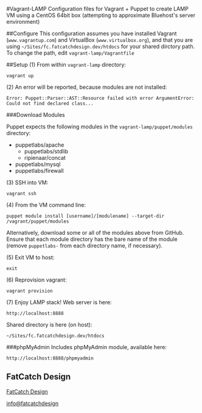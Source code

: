 #Vagrant-LAMP
Configuration files for Vagrant + Puppet to create LAMP VM using a CentOS 64bit box (attempting to approximate Bluehost's server environment)

##Configure
This configuration assumes you have installed Vagrant (`www.vagrantup.com`) and VirtualBox (`www.virtualbox.org`), and that you are using `~/Sites/fc.fatcatchdesign.dev/htdocs` for your shared dirctory path. To change the path, edit `vagrant-lamp/Vagrantfile`


##Setup
(1) From within `vagrant-lamp` directory:

    vagrant up

(2) An error will be reported, because modules are not installed:

    Error: Puppet::Parser::AST::Resource failed with error ArgumentError: Could not find declared class...

###Download Modules

Puppet expects the following modules in the `vagrant-lamp/puppet/modules` directory:

* puppetlabs/apache
  * puppetlabs/stdlib
  * ripienaar/concat
* puppetlabs/mysql
* puppetlabs/firewall

(3) SSH into VM:

    vagrant ssh

(4) From the VM command line:

    puppet module install [username]/[modulename] --target-dir /vagrant/puppet/modules

Alternatively, download some or all of the modules above from GitHub. Ensure that each module directory has the bare name of the module (remove `puppetlabs-` from each directory name, if necessary).

(5) Exit VM to host:

    exit

(6) Reprovision vagrant:

    vagrant provision

(7) Enjoy LAMP stack! Web server is here:

    http://localhost:8888

Shared directory is here (on host):

    ~/Sites/fc.fatcatchdesign.dev/htdocs

###phpMyAdmin
Includes phpMyAdmin module, available here:

    http://localhost:8888/phpmyadmin

## FatCatch Design
[FatCatch Design](https://www.fatcatchdesign.com/)

<info@fatcatchdesign>
